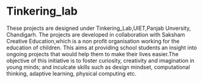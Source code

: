 # Tinkering_lab
These projects are designed under Tinkering_Lab,UIET,Panjab Unversity, Chandigarh. The projects are developed in collaboration with Saksham Creative Education,which is a non profit organisation working for the education of children. This aims at providing school students an insight into ongoing projects that would help them to make their lives easier.The objective of this initiative is to foster curiosity, creativity and imagination in young minds; and inculcate skills such as design mindset, computational thinking, adaptive learning, physical computing etc.

